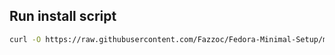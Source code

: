## Run install script
```Bash
curl -O https://raw.githubusercontent.com/Fazzoc/Fedora-Minimal-Setup/master/setup && sudo sh setup
```
